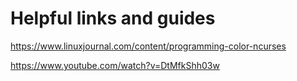 # Helpful links and guides

https://www.linuxjournal.com/content/programming-color-ncurses

https://www.youtube.com/watch?v=DtMfkShh03w
